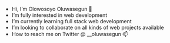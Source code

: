- Hi, I’m Olowosoyo Oluwasegun 👋
- I’m fully interested in web development
- I’m currently learning full stack web development
- I’m looking to collaborate on all kinds of web projects available
- How to reach me on Twitter @ __oluwasegun 📫
